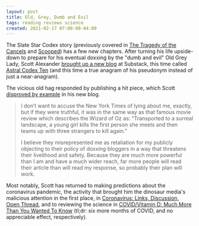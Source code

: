 ```yaml
---
layout: post
title: Old, Grey, Dumb and Evil
tags: reading reviews science
created: 2021-02-17 07:00:00-04:00
---
```

The Slate Star Codex story (previously covered in [The Tragedy of the Cancels](/blog/2020/06/23/tragedy-of-the-cancels/) and [Scooped](/blog/2020/07/10/scooped/)) has a few new chapters.  After turning his life upside-down to prepare for his eventual doxxing by the "dumb and evil" Old Grey Lady, Scott Alexander [brought up a new blog](https://astralcodexten.substack.com/p/still-alive) at Substack, this time called [Astral Codex Ten](https://astralcodexten.substack.com) (and this time a true anagram of his pseudonym instead of just a near-anagram).

The vicious old hag responded by publishing a hit piece, which Scott [disproved by example](https://astralcodexten.substack.com/p/statement-on-new-york-times-article) in his new blog.

> I don’t want to accuse the New York Times of lying about me, exactly, but if they were truthful, it was in the same way as that famous movie review which describes the Wizard of Oz as: “Transported to a surreal landscape, a young girl kills the first person she meets and then teams up with three strangers to kill again.”
>
> I believe they misrepresented me as retaliation for my publicly objecting to their policy of doxxing bloggers in a way that threatens their livelihood and safety. Because they are much more powerful than I am and have a much wider reach, far more people will read their article than will read my response, so probably their plan will work.

Most notably, Scott has returned to making predictions about the coronavirus pandemic, the activity that brought him the dinosaur media's malicious attention in the first place, in [Coronavirus: Links, Discussion, Open Thread](https://astralcodexten.substack.com/p/coronavirus-links-discussion-open), and to reviewing the science in [COVID/Vitamin D: Much More Than You Wanted To Know](https://astralcodexten.substack.com/p/covidvitamin-d-much-more-than-you) (tl;dr: six more months of COVID, and no appreciable effect, respectively).
